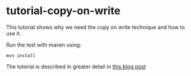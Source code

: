 # tutorial-copy-on-write

This tutorial shows why we need the copy on write technique and how to use it.

Run the test with maven using:
```
mvn install
```



The tutorial is described in greater detail in [this blog post](https://vmlens.com/articles/ct/unit_test_tutorial/)
